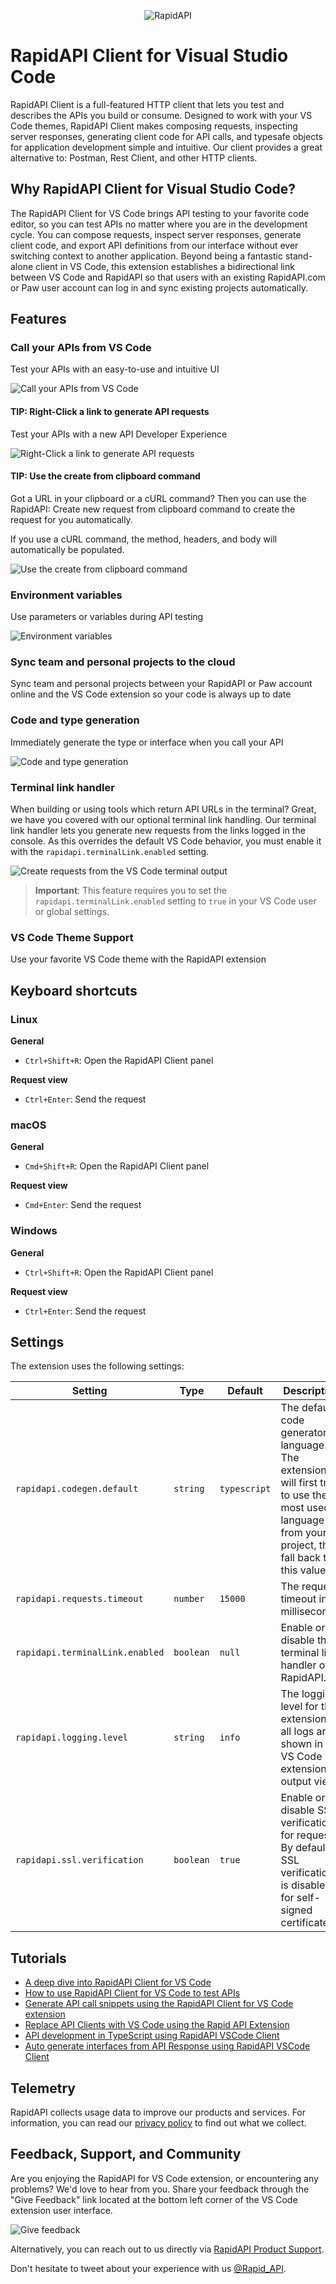 <p align="center">
  <img alt="RapidAPI" src="https://github.com/RapidAPI/feedback/blob/main/assets/rapid-logo-128x128.png?raw=true">
</p>

# RapidAPI Client for Visual Studio Code

RapidAPI Client is a full-featured HTTP client that lets you test and describes the APIs you build or consume. Designed to work with your VS Code themes, RapidAPI Client makes composing requests, inspecting server responses, generating client code for API calls, and typesafe objects for application development simple and intuitive. Our client provides a great alternative to: Postman, Rest Client, and other HTTP clients.

## Why RapidAPI Client for Visual Studio Code?

The RapidAPI Client for VS Code brings API testing to your favorite code editor, so you can test APIs no matter where you are in the development cycle. You can compose requests, inspect server responses, generate client code, and export API definitions from our interface without ever switching context to another application. Beyond being a fantastic stand-alone client in VS Code, this extension establishes a bidirectional link between VS Code and RapidAPI so that users with an existing RapidAPI.com or Paw user account can log in and sync existing projects automatically.

## Features

### Call your APIs from VS Code

Test your APIs with an easy-to-use and intuitive UI

![Call your APIs from VS Code](https://github.com/RapidAPI/feedback/blob/main/assets/vscode-rapidapi-client/rapidapi-client-call-apis.png?raw=true)

#### TIP: Right-Click a link to generate API requests

Test your APIs with a new API Developer Experience

![Right-Click a link to generate API requests](https://github.com/RapidAPI/feedback/blob/main/assets/vscode-rapidapi-client/rapidapi-client-right-click.png?raw=true)

#### TIP: Use the create from clipboard command

Got a URL in your clipboard or a cURL command? Then you can use the RapidAPI: Create new request from clipboard command to create the request for you automatically.

If you use a cURL command, the method, headers, and body will automatically be populated.

![Use the create from clipboard command](https://github.com/RapidAPI/feedback/blob/main/assets/vscode-rapidapi-client/rapidapi-client-clipboard.gif?raw=true)

### Environment variables

Use parameters or variables during API testing

![Environment variables](https://github.com/RapidAPI/feedback/blob/main/assets/vscode-rapidapi-client/rapidapi-client-environment-variables.png?raw=true)

### Sync team and personal projects to the cloud

Sync team and personal projects between your RapidAPI or Paw account online and the VS Code extension so your code is always up to date

### Code and type generation

Immediately generate the type or interface when you call your API

![Code and type generation](https://github.com/RapidAPI/feedback/blob/main/assets/vscode-rapidapi-client/rapidapi-client-code.gif?raw=true)


### Terminal link handler

When building or using tools which return API URLs in the terminal? Great, we have you covered with our optional terminal link handling. Our terminal link handler lets you generate new requests from the links logged in the console. As this overrides the default VS Code behavior, you must enable it with the `rapidapi.terminalLink.enabled` setting.

![Create requests from the VS Code terminal output](https://github.com/RapidAPI/feedback/blob/main/assets/vscode-rapidapi-client/rapidapi-client-link-handler.gif?raw=true)

> **Important**: This feature requires you to set the `rapidapi.terminalLink.enabled` setting to `true` in your VS Code user or global settings.

### VS Code Theme Support

Use your favorite VS Code theme with the RapidAPI extension

## Keyboard shortcuts

### Linux

**General**

- `Ctrl+Shift+R`: Open the RapidAPI Client panel

**Request view**

- `Ctrl+Enter`: Send the request

### macOS

**General**

- `Cmd+Shift+R`: Open the RapidAPI Client panel

**Request view**

- `Cmd+Enter`: Send the request

### Windows

**General**

- `Ctrl+Shift+R`: Open the RapidAPI Client panel

**Request view**

- `Ctrl+Enter`: Send the request

## Settings

The extension uses the following settings:

| Setting | Type | Default | Description |
| --- | --- | --- | --- |
| `rapidapi.codegen.default` | `string` | `typescript` | The default code generator language. The extension will first try to use the most used language from your project, then fall back to this value. |
| `rapidapi.requests.timeout` | `number` | `15000` | The request timeout in milliseconds. |
| `rapidapi.terminalLink.enabled` | `boolean` | `null` | Enable or disable the terminal link handler of RapidAPI. |
| `rapidapi.logging.level` | `string` | `info` | The logging level for the extension, all logs are shown in the VS Code extension output view. |
| `rapidapi.ssl.verification` | `boolean` | `true` | Enable or disable SSL verification for requests. By default SSL verification is disabled for self-signed certificates. |

## Tutorials

- [A deep dive into RapidAPI Client for VS Code](https://rapidapi.com/guides/a-deep-dive-into-rapidapi-client-for-vs-code)
- [How to use RapidAPI Client for VS Code to test APIs](https://rapidapi.com/guides/how-to-use-rapidapi-client-for-vscode-to-test-apis)
- [Generate API call snippets using the RapidAPI Client for VS Code extension](https://rapidapi.com/guides/generate-api-call-snippets-using-rapidapi-vscode-extension)
- [Replace API Clients with VS Code using the Rapid API Extension](https://rapidapi.com/guides/replace-api-clients-with-vscode-using-the-rapidapi-extension)
- [API development in TypeScript using RapidAPI VSCode Client](https://rapidapi.com/guides/api-development-in-typescript-using-rapidapi-vscode-client)
- [Auto generate interfaces from API Response using RapidAPI VSCode Client](https://rapidapi.com/guides/auto-generate-interfaces-from-api-response-using-rapidapi-vscode-client)

## Telemetry

RapidAPI collects usage data to improve our products and services. For information, you can read our [privacy policy](https://rapidapi.com/privacy/) to find out what we collect.

## Feedback, Support, and Community

Are you enjoying the RapidAPI for VS Code extension, or encountering any problems? We'd love to hear from you. Share your feedback through the "Give Feedback" link located at the bottom left corner of the VS Code extension user interface.

![Give feedback](https://github.com/RapidAPI/feedback/blob/main/assets/vscode-rapidapi-client/rapidapi-client-feedback.png?raw=true)

Alternatively, you can reach out to us directly via [RapidAPI Product Support](https://support.rapidapi.com/hc/en-us).

Don't hesitate to tweet about your experience with us  [@Rapid_API](https://twitter.com/rapid_api).
